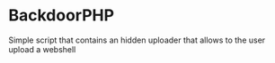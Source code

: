 # BackdoorPHP
Simple script that contains an hidden uploader that allows to the user upload a webshell
